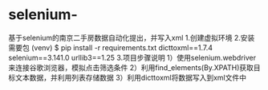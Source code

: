# selenium-
基于selenium的南京二手房数据自动化提出，并写入xml
1.创建虚拟环境
2.安装需要包 (venv) $ pip install -r requirements.txt
dicttoxml==1.7.4
selenium==3.141.0
urllib3==1.25
3.项目步骤说明
  1）使用selenium.webdriver来连接谷歌浏览器，模拟点击筛选条件
  2）利用find_elements(By.XPATH)获取目标文本数据，并利用列表存储数据
  3）利用dicttoxml将数据写入到xml文件中
